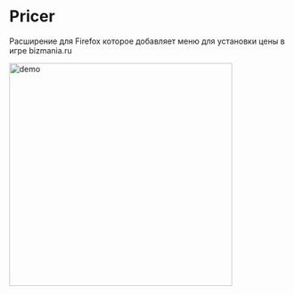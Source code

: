 # Pricer

Расширение для Firefox которое добавляет меню для установки цены в игре bizmania.ru

<img src="https://s8.gifyu.com/images/2022-05-09-23-42-15-online-video-cutter.com.gif" alt="demo" width="400"/>
